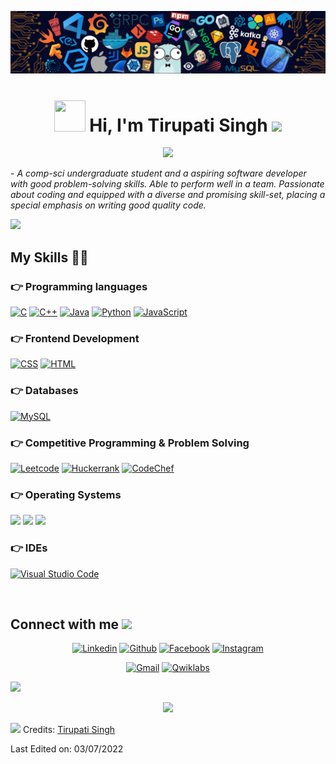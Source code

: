 ![Github Banner](https://github.com/Jaydeep-Yadav/Jaydeep-Yadav/blob/main/banner.png)

<h1 align="center"><img src="https://i.pinimg.com/originals/00/4b/17/004b173f6e3d6843df10114e087f30a8.gif" width="50" height="50" /> Hi, I'm Tirupati Singh <img src="https://media.giphy.com/media/hvRJCLFzcasrR4ia7z/giphy.gif" width="35"></h1>
<p align="center">
  <a href="https://github.com/DenverCoder1/readme-typing-svg"><img src="https://readme-typing-svg.herokuapp.com?font=Architects+Daughter&color=22EBF7&size=25&center=false&lines=Welcome+to+my+GitHub+Profile!;A+Computer+Science+Engineering+Student;Programming+Enthusiast;C%20|%20JAVA%20|%20PYTHON%20;A+Frontend+Web+Developer;HTML%20|%20CSS%20|%20JAVASCRIPT%20;Always%20learning%20new%20things&center=true&width=500&height=50"></a>
</p>

 <p>- <i>A comp-sci undergraduate student and a aspiring software developer with good problem-solving skills. Able to perform well in a team. Passionate about coding and equipped with a diverse and promising skill-set, placing a special emphasis on writing good quality code.</i></p>

<a href="https://www.youtube.com/watch?v=dQw4w9WgXcQ"><img src="https://user-images.githubusercontent.com/73097560/115834477-dbab4500-a447-11eb-908a-139a6edaec5c.gif"></a>

## My Skills 👨‍💻

### 👉 Programming languages

<p>
    <a href="#"><img alt="C" src="https://img.shields.io/badge/C%20-%232370ED.svg?style=for-the-badge&logo=c&logoColor=white"></a>
    <a href="#"><img alt="C++" src="https://img.shields.io/badge/C++%20-%2300599C.svg?style=for-the-badge&logo=c%2B%2B&logoColor=white"></a>
    <a href="#"><img alt="Java" src="https://img.shields.io/badge/Java-ED8B00?style=for-the-badge&logo=java&logoColor=white"></a>
    <a href="#"><img alt="Python" src="https://img.shields.io/badge/Python%20-%2314354C.svg?style=for-the-badge&logo=python&logoColor=white"></a>
    <a href="#"><img alt="JavaScript" src="https://img.shields.io/badge/JavaScript%20-%23F7DF1E.svg?style=for-the-badge&logo=javascript&logoColor=black"></a>
</p>


### 👉 Frontend Development

<p>
    <a href="#"><img alt="CSS" src="https://img.shields.io/badge/CSS%20-%231572B6.svg?style=for-the-badge&logo=css3&logoColor=white"></a>
    <a href="#"><img alt="HTML" src="https://img.shields.io/badge/HTML%20-%23E34F26.svg?style=for-the-badge&logo=html5&logoColor=white"></a>
</p>

 ### 👉 Databases
 
 <p>
     <a href="#"><img alt="MySQL" src="https://img.shields.io/badge/MySQL-00000F?style=for-the-badge&logo=mysql&logoColor=white"></a> 
 </p>
 
 
 ### 👉 Competitive Programming & Problem Solving
 
<p>
    <a href="https://leetcode.com/Tirupati_27/" target="blank"><img alt = "Leetcode" src="https://img.shields.io/badge/leetcode%20-%23FFA116.svg?style=for-the-badge&logo=leetcode&logoColor=black" /></a>
    <a href="https://www.hackerrank.com/tirupatisingh101" target="blank"><img alt = "Huckerrank" src="https://img.shields.io/badge/hackerrank-%232EC866.svg?style=for-the-badge&logo=hackerrank&logoColor=white" /></a>
    <a href="https://www.codechef.com/users/tirupati_27" target="blank"><img alt = "CodeChef" src="https://img.shields.io/badge/codechef-%235B4638.svg?style=for-the-badge&logo=codechef&logoColor=white" /></a>
</p>

 ### 👉 Operating Systems
 
<p>
    <a href="#"><img src="https://img.shields.io/badge/Linux-FCC624?style=for-the-badge&logo=linux&logoColor=black"></a>
    <a href="#"><img src="https://img.shields.io/badge/Ubuntu-E95420?style=for-the-badge&logo=ubuntu&logoColor=white"></a>
    <a href="#"><img src="https://img.shields.io/badge/Windows-0078D6?style=for-the-badge&logo=windows&logoColor=white"></a>
</p>

 ### 👉 IDEs
 
<p>
    <a href="#"><img alt="Visual Studio Code" src="https://img.shields.io/badge/Visual_Studio_Code-0078D4?style=for-the-badge&logo=visual%20studio%20code&logoColor=white"></a>
</p>

<br/>

<h2> Connect with me <img src='https://raw.githubusercontent.com/ShahriarShafin/ShahriarShafin/main/Assets/handshake.gif' width="50"> </h2>
<p align="center">
  <a href="https://linkedin.com/in/https://www.linkedin.com/in/tirupati-singh-a3825120b/"><img alt="Linkedin" title="Tirupati Singh Linkedin" src="https://img.shields.io/badge/-tirupati%20singh%20-0077B5?style=for-the-badge&logo=linkedin&logoColor=white"></a>
  <a href="https://github.com/singhtirupati"><img alt="Github" title="Tirupati Singh Github" src="https://img.shields.io/badge/singhtirupati-100000?style=for-the-badge&logo=github&logoColor=white"></a>
  <a href="https://www.facebook.com/tirupati.singh.27"><img alt="Facebook" title="Tirupati Singh FB" src="https://img.shields.io/badge/tirupati.singh.27-1877F2?style=for-the-badge&logo=facebook&logoColor=white"></a>
  <a href="https://www.instagram.com/tirupati_singh_27/"><img alt="Instagram" title="Tirupati Singh Instagram" src="https://img.shields.io/badge/tirupati__singh__27-E4405F?style=for-the-badge&logo=instagram&logoColor=white"></a>
 </p>
 <p align="center">
  <a href="mailto:tirupatisingh1027@gmail.com"><img alt="Gmail" title="Tirupati Singh Gmail" src="https://img.shields.io/badge/tirupatisingh1027@gmail.com-D14836?style=for-the-badge&logo=gmail&logoColor=white"></a>
<a href="https://www.cloudskillsboost.google/public_profiles/83a7cd00-a7de-434a-9fb1-f39a907ccea8"><img alt="Qwiklabs" title="Tirupati Singh Qwiklabs" src="https://img.shields.io/badge/Google_Cloud-4285F4?style=for-the-badge&logo=google-cloud&logoColor=white"></a>
</p>

<a href="https://www.youtube.com/watch?v=dQw4w9WgXcQ"><img src="https://user-images.githubusercontent.com/73097560/115834477-dbab4500-a447-11eb-908a-139a6edaec5c.gif"></a>

<p align="center">
  <a href="https://github.com/DenverCoder1/readme-typing-svg"><img src="https://readme-typing-svg.herokuapp.com?font=Architects+Daughter&color=22EBF7&size=25&center=false&lines=THANKS;For;Visiting!&center=true&width=500&height=50"></a>
</p>

<a href="https://www.youtube.com/watch?v=dQw4w9WgXcQ"><img src="https://user-images.githubusercontent.com/73097560/115834477-dbab4500-a447-11eb-908a-139a6edaec5c.gif"></a>
Credits: [Tirupati Singh](https://github.com/singhtirupati)

Last Edited on: 03/07/2022
